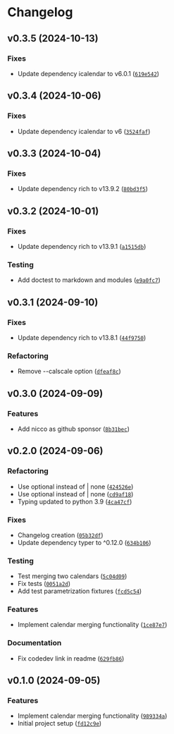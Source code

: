 # Changelog

## v0.3.5 (2024-10-13)

### Fixes

- Update dependency icalendar to v6.0.1 ([`619e542`](https://github.com/mergecal/python-mergecal/commit/619e542f91dfc260b85f19b07deb589df856e546))

## v0.3.4 (2024-10-06)

### Fixes

- Update dependency icalendar to v6 ([`3524faf`](https://github.com/mergecal/python-mergecal/commit/3524faf4eaf94cb019e5b5bb9b804e19d4349df3))

## v0.3.3 (2024-10-04)

### Fixes

- Update dependency rich to v13.9.2 ([`80bd3f5`](https://github.com/mergecal/python-mergecal/commit/80bd3f5fdefc7b696c90b946861c7b8a20d41c9f))

## v0.3.2 (2024-10-01)

### Fixes

- Update dependency rich to v13.9.1 ([`a1515db`](https://github.com/mergecal/python-mergecal/commit/a1515dbc1139b0b85cae2bd51710674db5329165))

### Testing

- Add doctest to markdown and modules ([`e9a0fc7`](https://github.com/mergecal/python-mergecal/commit/e9a0fc7b4784131344631cec7d5fa23d99d116cd))

## v0.3.1 (2024-09-10)

### Fixes

- Update dependency rich to v13.8.1 ([`44f9750`](https://github.com/mergecal/python-mergecal/commit/44f97502921dee5d62c3babcaf62c80788670479))

### Refactoring

- Remove --calscale option ([`dfeaf8c`](https://github.com/mergecal/python-mergecal/commit/dfeaf8cd466a08859cb29669d189a7b19eeb663b))

## v0.3.0 (2024-09-09)

### Features

- Add nicco as github sponsor ([`8b31bec`](https://github.com/mergecal/python-mergecal/commit/8b31becaaaf068d3268fafb5ce7cd1988f00e38e))

## v0.2.0 (2024-09-06)

### Refactoring

- Use optional instead of | none ([`424526e`](https://github.com/mergecal/python-mergecal/commit/424526ec471ca32a495b07f0fc6a5ab838a463c7))
- Use optional instead of | none ([`cd9af18`](https://github.com/mergecal/python-mergecal/commit/cd9af18d599596fa9d0beabfb5df577efcbe753d))
- Typing updated to python 3.9 ([`4ca47cf`](https://github.com/mergecal/python-mergecal/commit/4ca47cf9af71f9c6d1ce8efbbdd74b829d1c0e6b))

### Fixes

- Changelog creation ([`05b32df`](https://github.com/mergecal/python-mergecal/commit/05b32df73344fea188feb36eb4abe6981895ccd4))
- Update dependency typer to ^0.12.0 ([`634b106`](https://github.com/mergecal/python-mergecal/commit/634b106fdbec9a3dd34cdd611825f5eb4cfe6053))

### Testing

- Test merging two calendars ([`5c04d09`](https://github.com/mergecal/python-mergecal/commit/5c04d09b5799cc4b742fe298dcdda55e9ac372e1))
- Fix tests ([`0051a2d`](https://github.com/mergecal/python-mergecal/commit/0051a2dc9824cf6ff9c1387d0a07aff4e5278a44))
- Add test parametrization fixtures ([`fcd5c54`](https://github.com/mergecal/python-mergecal/commit/fcd5c54025969d858241ff96d172fab68a7f5199))

### Features

- Implement calendar merging functionality ([`1ce87e7`](https://github.com/mergecal/python-mergecal/commit/1ce87e7716f448686828d8962967d3d3b0eec0ae))

### Documentation

- Fix codedev link in readme ([`629fb86`](https://github.com/mergecal/python-mergecal/commit/629fb86b86e677294a95b7f021dd19c1018d2bb8))

## v0.1.0 (2024-09-05)

### Features

- Implement calendar merging functionality ([`989334a`](https://github.com/mergecal/python-mergecal/commit/989334afa2f5e91003a1319ada5e61c8051cddab))
- Initial project setup ([`fd12c9e`](https://github.com/mergecal/python-mergecal/commit/fd12c9ef927cdbea513f48828a1afbf30f8fe7e3))
